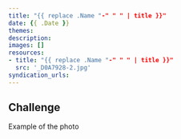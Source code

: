 ```yaml
---
title: "{{ replace .Name "-" " " | title }}"
date: {{ .Date }}
themes:
description:
images: []
resources:
- title: "{{ replace .Name "-" " " | title }}"
  src: '_D0A7928-2.jpg'
syndication_urls:
---
```


## Challenge
Example of the photo
